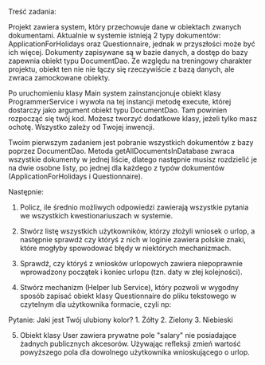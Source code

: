 Treść zadania:

Projekt zawiera system, który przechowuje dane w obiektach zwanych dokumentami. Aktualnie w systemie istnieją 2 typy dokumentów: ApplicationForHolidays oraz Questionnaire, jednak w przyszłości może być ich więcej. Dokumenty zapisywane są w bazie danych, a dostęp do bazy zapewnia obiekt typu DocumentDao. Ze względu na treningowy charakter projektu, obiekt ten nie nie łączy się rzeczywiście z bazą danych, ale zwraca zamockowane obiekty.

Po uruchomieniu klasy Main system zainstancjonuje obiekt klasy ProgrammerService i wywoła na tej instancji metodę execute, której dostarczy jako argument obiekt typu DocumentDao. Tam powinien rozpocząć się twój kod. Możesz tworzyć dodatkowe klasy, jeżeli tylko masz ochotę. Wszystko zależy od Twojej inwencji.

Twoim pierwszym zadaniem jest pobranie wszystkich dokumentów z bazy poprzez DocumentDao. Metoda getAllDocumentsInDatabase zwraca wszystkie dokumenty w jednej liście, dlatego następnie musisz rozdzielić je na dwie osobne listy, po jednej dla każdego z typów dokumentów (ApplicationForHolidays i Questionnaire).

Następnie:

1. Policz, ile średnio możliwych odpowiedzi zawierają wszystkie pytania we wszystkich kwestionariuszach w systemie.

2. Stwórz listę wszystkich użytkowników, którzy złożyli wniosek o urlop, a następnie sprawdź czy któryś z nich w loginie zawiera polskie znaki, które mogłyby spowodować błędy w niektórych mechanizmach.

3. Sprawdź, czy któryś z wniosków urlopowych zawiera niepoprawnie wprowadzony początek i koniec urlopu (tzn. daty w złej kolejności).

4. Stwórz mechanizm (Helper lub Service), który pozwoli w wygodny sposób zapisać obiekt klasy Questionnaire do pliku tekstowego w czytelnym dla użytkownika formacie, czyli np:

Pytanie: Jaki jest Twój ulubiony kolor?
    1. Żółty
    2. Zielony
    3. Niebieski

5. Obiekt klasy User zawiera prywatne pole "salary" nie posiadające żadnych publicznych akcesorów. Używając refleksji zmień wartość powyższego pola dla dowolnego użytkownika wnioskującego o urlop.
